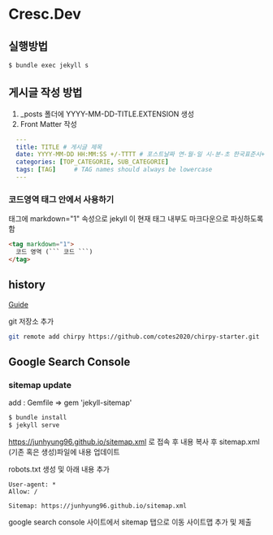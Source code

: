 # Cresc.Dev

## 실행방법
```bash
$ bundle exec jekyll s
```

## 게시글 작성 방법
1. _posts 폴더에 YYYY-MM-DD-TITLE.EXTENSION 생성
2. Front Matter 작성
  ```yaml
    ---
    title: TITLE # 게시글 제목
    date: YYYY-MM-DD HH:MM:SS +/-TTTT # 포스트날짜 연-월-일 시-분-초 한국표준시+0900
    categories: [TOP_CATEGORIE, SUB_CATEGORIE]
    tags: [TAG]     # TAG names should always be lowercase
    ---
  ```

### 코드영역 태그 안에서 사용하기

태그에 markdown="1" 속성으로 jekyll 이 현재 태그 내부도 마크다운으로 파싱하도록 함
```md
<tag markdown="1">
  코드 영역 (``` 코드 ```)
</tag>
```

## history

[Guide](https://github.com/cotes2020/jekyll-theme-chirpy/wiki/Upgrade-Guide)

git 저장소 추가
```bash
git remote add chirpy https://github.com/cotes2020/chirpy-starter.git
```

## Google Search Console

### sitemap update
add : Gemfile => gem 'jekyll-sitemap'
```bash
$ bundle install
$ jekyll serve
```
https://junhyung96.github.io/sitemap.xml 로 접속 후
내용 복사 후 sitemap.xml (기존 혹은 생성)파일에 내용 업데이트

robots.txt 생성 및 아래 내용 추가
```
User-agent: *
Allow: /

Sitemap: https://junhyung96.github.io/sitemap.xml
```
google search console 사이트에서 sitemap 탭으로 이동
사이트맵 추가 및 제출
